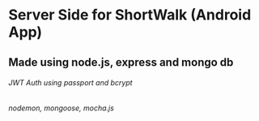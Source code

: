 # Server Side for ShortWalk (Android App)
## Made using node.js, express and mongo db 
###### JWT Auth using passport and bcrypt
###### nodemon, mongoose, mocha.js